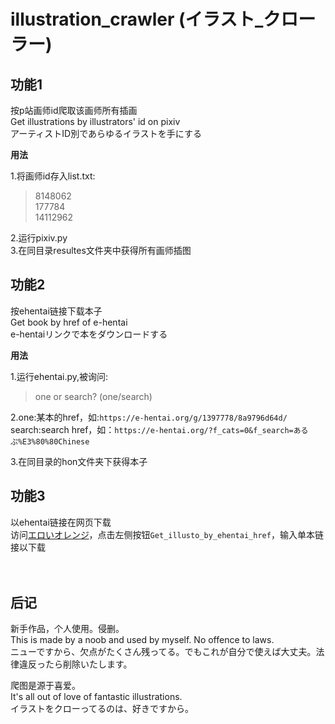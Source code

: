 illustration_crawler    (イラスト_クローラー)
===

功能1
---

按p站画师id爬取该画师所有插画<br>
Get illustrations by illustrators' id on pixiv<br>
アーティストID別であらゆるイラストを手にする<br>

__用法__

1.将画师id存入list.txt:<br>
>8148062<br>
>177784<br>
>14112962<br>
    
2.运行pixiv.py<br>
3.在同目录resultes文件夹中获得所有画师插图

功能2
---

按ehentai链接下载本子<br>
Get book by href of e-hentai<br>
e-hentaiリンクで本をダウンロードする<br>

__用法__

1.运行ehentai.py,被询问:<br>
>one or search? (one/search)<br>

2.one:某本的href，如:`https://e-hentai.org/g/1397778/8a9796d64d/`<br>
 search:search href，如：`https://e-hentai.org/?f_cats=0&f_search=あるぷ%E3%80%80Chinese`<br>

3.在同目录的hon文件夹下获得本子<br>

功能3
---
以ehentai链接在网页下载<br>
访问[エロいオレンジ](http://www.eroiorenji.xyz)，点击左侧按钮`Get_illusto_by_ehentai_href`，输入单本链接以下载<br><br><br>

后记
---
新手作品，个人使用。侵删。<br>
This is made by a noob and used by myself. No offence to laws.<br>
ニューですから、欠点がたくさん残ってる。でもこれが自分で使えば大丈夫。法律違反ったら削除いたします。<br>

爬图是源于喜爱。<br>
It's all out of love of fantastic illustrations.<br>
イラストをクローってるのは、好きですから。<br>
